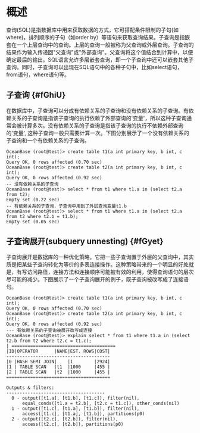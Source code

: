 概述 
=======================



查询(SQL)是指数据库中用来获取数据的方式，它可搭配条件限制的子句(如where)，排列顺序的子句（如order by）等语句来获取查询结果。子查询是指嵌套在一个上层查询中的查询。上层的查询一般被称为父查询或外层查询。子查询的结果作为输入传递回"父查询"或"外部查询"。父查询将这个值结合到计算中，以便确定最后的输出。SQL语言允许多层嵌套查询，即一个子查询中还可以嵌套其他子查询。同时，子查询可以出现在SQL语句中的各种子句中，比如select语句，from语句，where语句等。

子查询 {#fGhiU}
------------

在数据库中，子查询可以分成有依赖关系的子查询和没有依赖关系的子查询。有依赖关系的子查询是指该子查询的执行依赖了外部查询的'变量'，所以这种子查询通常会被计算多次。没有依赖关系的子查询是指该子查询的执行不依赖外部查询的'变量', 这种子查询一般只需要计算一次。下图分别展示了一个没有依赖关系的子查询和一个有依赖关系的子查询。

    OceanBase (root@test)> create table t1(a int primary key, b int, c int);
    Query OK, 0 rows affected (0.70 sec)
    OceanBase (root@test)> create table t2(a int primary key, b int, c int);
    Query OK, 0 rows affected (0.92 sec)
    -- 没有依赖关系的子查询
    OceanBase (root@test)> select * from t1 where t1.a in (select t2.a from t2);
    Empty set (0.22 sec)
    -- 有依赖关系的子查询，子查询中用到了外层查询变量t1.b
    OceanBase (root@test)> select * from t1 where t1.a in (select t2.a from t2 where t2.b = t1.b);
    Empty set (0.05 sec)





子查询展开(subquery unnesting) {#fGyet}
----------------------------------

子查询展开是数据库的一种优化策略，它把一些子查询置于外层的父查询中，其实质是把某些子查询转化为等价的多表连接操作。这种策略带来的一个明显的好处就是，有写访问路径，连接方法和连接顺序可能被有效的利用，使得查询语句的层次尽可能的减少。下图展示了一个子查询展开的例子，既子查询被改写成了连接语句。

    OceanBase (root@test)> create table t1(a int primary key, b int, c int);
    Query OK, 0 rows affected (0.70 sec)
    OceanBase (root@test)> create table t2(a int primary key, b int, c int);
    Query OK, 0 rows affected (0.92 sec)
    --- 有依赖关系的子查询被展开改写成连接
    OceanBase (root@test)> explain select * from t1 where t1.a in (select t2.b from t2 where t2.c = t1.c);
    | =======================================
    |ID|OPERATOR      |NAME|EST. ROWS|COST|
    ---------------------------------------
    |0 |HASH SEMI JOIN|    |1        |2924|
    |1 | TABLE SCAN   |t1  |1000     |455 |
    |2 | TABLE SCAN   |t2  |1000     |455 |
    =======================================
    
    Outputs & filters:
    -------------------------------------
      0 - output([t1.a], [t1.b], [t1.c]), filter(nil),
          equal_conds([t1.a = t2.b], [t2.c = t1.c]), other_conds(nil)
      1 - output([t1.c], [t1.a], [t1.b]), filter(nil),
          access([t1.c], [t1.a], [t1.b]), partitions(p0)
      2 - output([t2.c], [t2.b]), filter(nil),
          access([t2.c], [t2.b]), partitions(p0)


